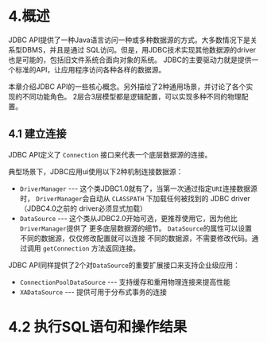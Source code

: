 # 4.概述

JDBC API提供了一种Java语言访问一种或多种数据源的方式。大多数情况下是关系型DBMS，并且是通过
SQL访问。但是，用JDBC技术实现其他数据源的driver也是可能的，包括旧文件系统合面向对象的系统。
JDBC的主要驱动力就是提供一个标准的API，让应用程序访问各种各样的数据源。

本章介绍JDBC API的一些核心概念。另外描绘了2种通用场景，并讨论了各个实现的不同功能角色。
2层合3层模型都是逻辑配置，可以实现多种不同的物理配置。

## 4.1 建立连接

JDBC API定义了 `Connection` 接口来代表一个底层数据源的连接。

典型场景下，JDBC应用ui使用以下2种机制连接数据源：

* `DriverManager` --- 这个类JDBC1.0就有了，当第一次通过指定`URI`连接数据源时，
    `DriverManager`会自动从 `CLASSPATH` 下加载任何被找到的 JDBC driver（JDBC4.0之前的
    driver必须显式加载）
* `DataSource` --- 这个类从JDBC2.0开始可选，更推荐使用它，因为他比`DriverManager`提供了
    更多底层数据源的细节。 `DataSource`的属性可以设置不同的数据源，仅仅修改配置就可以连接
    不同的数据源，不需要修改代码。通过调用 `getConnection` 方法返回连接。

JDBC API同样提供了2个对`DataSource`的重要扩展接口来支持企业级应用：

* `ConnectionPoolDataSource` --- 支持缓存和重用物理连接来提高性能
* `XADataSource` --- 提供可用于分布式事务的连接

# 4.2 执行SQL语句和操作结果

   